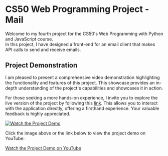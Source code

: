 # CS50 Web Programming Project - Mail

Welcome to my fourth project for the CS50's Web Programming with Python and JavaScript course.  
In this project, I have designed a front-end for an email client that makes API calls to send and receive emails.

## Project Demonstration

I am pleased to present a comprehensive video demonstration highlighting the functionality and features of this project. This showcase provides an in-depth understanding of the project's capabilities and showcases it in action.

For those seeking a more hands-on experience, I invite you to explore the live version of the project by following this [link](https://thechamkhi2.pythonanywhere.com). This allows you to interact with the application directly, offering a firsthand experience. Your valuable feedback is highly appreciated.

[![Watch the Project Demo](https://blogger.googleusercontent.com/img/b/R29vZ2xl/AVvXsEj2f_1fqZnKeoHHwAQxTwdG4v8xn7LZ52YKw3oaxH81vaJ5WxKCa1Z0O1M-U22oI321sMmNkiZ10WjnRmRt8rgKkThg_wyz4KDnLYJtnmAsHzdN-v2ux7pQlMXVTeXYjOjcuHRHhjPrB6hVSUBF34lV1E3WOEnN8CEXw4Ac0FswbcDjleMGjrWgiOenozA/s1366/Mail.png)](https://www.youtube.com/watch?v=5cPxWBuBiW8)

Click the image above or the link below to view the project demo on YouTube:

[Watch the Project Demo on YouTube](https://www.youtube.com/watch?v=5cPxWBuBiW8)
